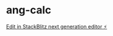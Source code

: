 # ang-calc

[Edit in StackBlitz next generation editor ⚡️](https://stackblitz.com/~/github.com/daneil-7/ang-calc)